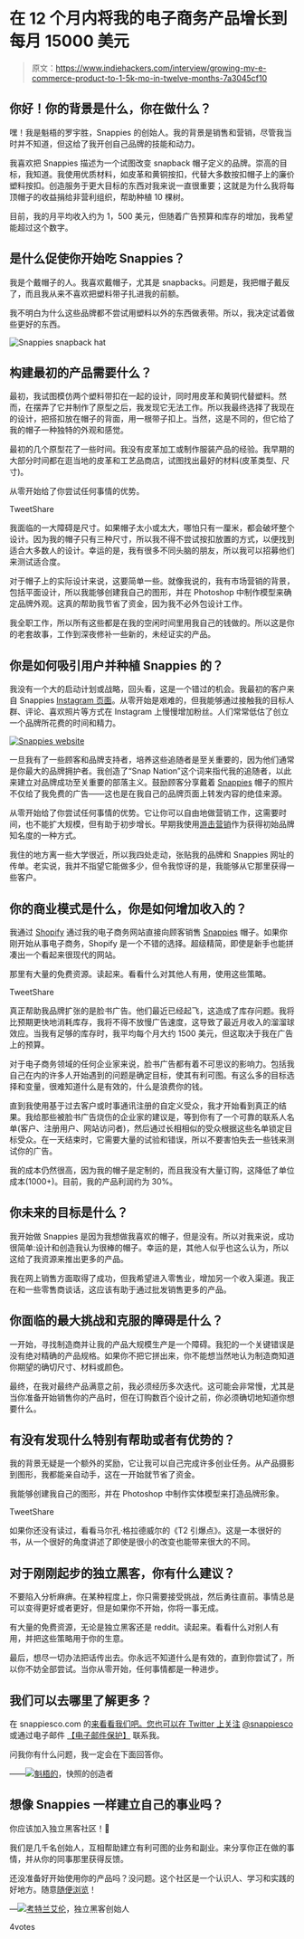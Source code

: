 # 在 12 个月内将我的电子商务产品增长到每月 15000 美元

> 原文：<https://www.indiehackers.com/interview/growing-my-e-commerce-product-to-1-5k-mo-in-twelve-months-7a3045cf10>

## 你好！你的背景是什么，你在做什么？

嘿！我是魁梧的罗宇胜，Snappies 的创始人。我的背景是销售和营销，尽管我当时并不知道，但这给了我开创自己品牌的技能和动力。

我喜欢把 Snappies 描述为一个试图改变 snapback 帽子定义的品牌。崇高的目标，我知道。我使用优质材料，如皮革和黄铜按扣，代替大多数按扣帽子上的廉价塑料按扣。创造服务于更大目标的东西对我来说一直很重要；这就是为什么我将每顶帽子的收益捐给非营利组织，帮助种植 10 棵树。

目前，我的月平均收入约为 1，500 美元，但随着广告预算和库存的增加，我希望能超过这个数字。

## 是什么促使你开始吃 Snappies？

我是个戴帽子的人。我喜欢戴帽子，尤其是 snapbacks。问题是，我把帽子戴反了，而且我从来不喜欢把塑料带子扎进我的前额。

我不明白为什么这些品牌都不尝试用塑料以外的东西做表带。所以，我决定试着做些更好的东西。

![Snappies snapback hat](img/388df0134a80072c1e199760b139505f.png)

## 构建最初的产品需要什么？

最初，我试图模仿两个塑料带扣在一起的设计，同时用皮革和黄铜代替塑料。然而，在摆弄了它并制作了原型之后，我发现它无法工作。所以我最终选择了我现在的设计，把搭扣放在帽子的背面，用一根带子扣上。当然，这是不同的，但它给了我的帽子一种独特的外观和感觉。

最初的几个原型花了一些时间。我没有皮革加工或制作服装产品的经验。我早期的大部分时间都在逛当地的皮革和工艺品商店，试图找出最好的材料(皮革类型、尺寸)。

从零开始给了你尝试任何事情的优势。

TweetShare

我面临的一大障碍是尺寸。如果帽子太小或太大，哪怕只有一厘米，都会破坏整个设计。因为我的帽子只有三种尺寸，所以我不得不尝试按扣放置的方式，以便找到适合大多数人的设计。幸运的是，我有很多不同头脑的朋友，所以我可以招募他们来测试适合度。

对于帽子上的实际设计来说，这要简单一些。就像我说的，我有市场营销的背景，包括平面设计，所以我能够创建我自己的图形，并在 Photoshop 中制作模型来确定品牌外观。这真的帮助我节省了资金，因为我不必外包设计工作。

我全职工作，所以所有这些都是在我的空闲时间里用我自己的钱做的。所以这是你的老套故事，工作到深夜修补一些新的，未经证实的产品。

## 你是如何吸引用户并种植 Snappies 的？

我没有一个大的启动计划或战略，回头看，这是一个错过的机会。我最初的客户来自 Snappies [Instagram 页面](https://www.instagram.com/snappiesco/)。从零开始是艰难的，但我能够通过接触我的目标人群、评论、喜欢照片等方式在 Instagram 上慢慢增加粉丝。人们常常低估了创立一个品牌所花费的时间和精力。

[![Snappies website](img/74c59b9732c475890ff54e9716340c09.png)](https://www.instagram.com/snappiesco/) 

一旦我有了一些顾客和品牌支持者，培养这些追随者是至关重要的，因为他们通常是你最大的品牌拥护者。我创造了“Snap Nation”这个词来指代我的追随者，以此来建立对品牌成功至关重要的部落主义。鼓励顾客分享戴着 [Snappies](https://www.snappiesco.com) 帽子的照片不仅给了我免费的广告——这也是在我自己的品牌页面上转发内容的绝佳来源。

从零开始给了你尝试任何事情的优势。它让你可以自由地做营销工作，这需要时间，也不能扩大规模，但有助于初步增长。早期我使用[游击营销](http://www.investopedia.com/terms/g/guerrilla-marketing.asp)作为获得初始品牌知名度的一种方式。

我住的地方离一些大学很近，所以我四处走动，张贴我的品牌和 Snappies 网址的传单。老实说，我并不指望它能做多少，但令我惊讶的是，我能够从它那里获得一些客户。

## 你的商业模式是什么，你是如何增加收入的？

我通过 [Shopify](https://www.shopify.com) 通过我的电子商务网站直接向顾客销售 [Snappies](https://www.snappiesco.com) 帽子。如果你刚开始从事电子商务，Shopify 是一个不错的选择。超级精简，即使是新手也能拼凑出一个看起来很现代的网站。

那里有大量的免费资源。读起来。看看什么对其他人有用，使用这些策略。

TweetShare

真正帮助我品牌扩张的是脸书广告。他们最近已经起飞，这造成了库存问题。我将比预期更快地消耗库存，我将不得不放慢广告速度，这导致了最近月收入的溜溜球效应。当我有足够的库存时，我平均每个月大约 1500 美元，但这取决于我在广告上的预算。

对于电子商务领域的任何企业家来说，脸书广告都有着不可思议的影响力。包括我自己在内的许多人开始遇到的问题是确定目标，使其有利可图。有这么多的目标选择和变量，很难知道什么是有效的，什么是浪费你的钱。

直到我使用基于过去客户或时事通讯注册的自定义受众，我才开始看到真正的结果。我给那些被脸书广告烧伤的企业家的建议是，等到你有了一个可靠的联系人名单(客户、注册用户、网站访问者)，然后通过长相相似的受众根据这些名单锁定目标受众。在一天结束时，它需要大量的试验和错误，所以不要害怕失去一些钱来测试你的广告。

我的成本仍然很高，因为我的帽子是定制的，而且我没有大量订购，这降低了单位成本(1000+)。目前，我的产品利润约为 30%。

## 你未来的目标是什么？

我开始做 Snappies 是因为我想做我喜欢的帽子，但是没有。所以对我来说，成功很简单:设计和创造我认为很棒的帽子。幸运的是，其他人似乎也这么认为，所以这给了我资源来推出更多的产品。

我在网上销售方面取得了成功，但我希望进入零售业，增加另一个收入渠道。我正在和一些零售商谈话，这应该有助于通过批发销售更多的产品。

## 你面临的最大挑战和克服的障碍是什么？

一开始，寻找制造商并让我的产品大规模生产是一个障碍。我犯的一个关键错误是没有绝对精确的产品规格。如果你不把它拼出来，你不能想当然地认为制造商知道你期望的确切尺寸、材料或颜色。

最终，在我对最终产品满意之前，我必须经历多次迭代。这可能会非常慢，尤其是当你准备开始销售你的产品时，但在订购数百个设计之前，你必须确切地知道你想要什么。

## 有没有发现什么特别有帮助或者有优势的？

我的背景无疑是一个额外的奖励，它让我可以自己完成许多创业任务。从产品摄影到图形，我都能亲自动手，这在一开始就节省了资金。

我能够创建我自己的图形，并在 Photoshop 中制作实体模型来打造品牌形象。

TweetShare

如果你还没有读过，看看马尔孔·格拉德威尔的《T2 引爆点》。这是一本很好的书，从一个很好的角度讲述了即使是很小的改变也能带来很大的不同。

## 对于刚刚起步的独立黑客，你有什么建议？

不要陷入分析麻痹。在某种程度上，你只需要接受挑战，然后勇往直前。事情总是可以变得更好或者更好，但是如果你不开始，你将一事无成。

有大量的免费资源，无论是独立黑客还是 reddit。读起来。看看什么对别人有用，并把这些策略用于你的生意。

最后，想尽一切办法把话传出去。你永远不知道什么是有效的，直到你尝试了，所以你不妨全部尝试。当你从零开始，任何事情都是一种进步。

## 我们可以去哪里了解更多？

在 snappiesco.com 的[来看看我们吧。您也可以在 Twitter 上关注](https://www.snappiesco.com/) [@snappiesco](https://twitter.com/SnappiesCo) 或通过电子邮件 [【电子邮件保护】](/cdn-cgi/l/email-protection#91f2feffe5f0f2e5d1e2fff0e1e1f8f4e2f2febff2fefc) 联系我。

问我你有什么问题，我一定会在下面回答你。

——[<picture id="ember8110676" class="user-avatar ember-view user-link__avatar">![](img/82bd3bb4769a3aa1cd13889ee7c0fa91.png)</picture>魁梧的](/Burly?id=E73UYax1YlfVt7IH6dyDEfC9mOx2)，快照的创造者

## 想像 Snappies 一样建立自己的事业吗？

你应该加入独立黑客社区！🤗

我们是几千名创始人，互相帮助建立有利可图的业务和副业。来分享你正在做的事情，并从你的同事那里获得反馈。

还没准备好开始使用你的产品吗？没问题。这个社区是一个认识人、学习和实践的好地方。随意[随便浏览](/)！

—[<picture id="ember8110681" class="user-avatar ember-view user-link__avatar">![](img/82bd3bb4769a3aa1cd13889ee7c0fa91.png)</picture>考特兰艾伦](/csallen?id=ibTLPyjwVebnZjMGKvz6ztarnuV2)，独立黑客创始人

4votes